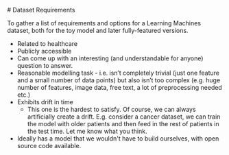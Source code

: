 # Dataset Requirements

To gather a list of requirements and options for a Learning Machines dataset, both for the toy model and later fully-featured versions.

- Related to healthcare
- Publicly accessible
- Can come up with an interesting (and understandable for anyone) question to answer.
- Reasonable modelling task - i.e. isn’t completely trivial (just one feature and a small number of data points) but also isn’t too complex (e.g. huge number of features, image data, free text, a lot of preprocessing needed etc.)
- Exhibits drift in time
  - This  one is the hardest to satisfy. Of course, we can always artificially create a drift. E.g. consider a cancer dataset, we can train the model with older patients and then feed in the rest of patients in the test time. Let me know what you think.
- Ideally has a model that we wouldn't have to build ourselves, with open source code available.

